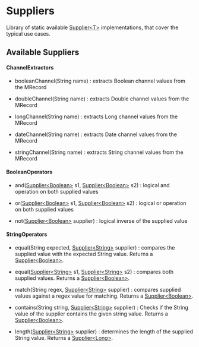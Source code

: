 # Suppliers
Library of static available [Supplier\<T\>](SUPPLIER.html) implementations, that cover the typical use cases.

## Available Suppliers

#### ChannelExtractors

- booleanChannel(String name) : extracts Boolean channel values from the MRecord

- doubleChannel(String name) : extracts Double channel values from the MRecord

- longChannel(String name) : extracts Long channel values from the MRecord

- dateChannel(String name) : extracts Date channel values from the MRecord

- stringChannel(String name) : extracts String channel values from the MRecord

#### BooleanOperators

- and([Supplier\<Boolean\>](SUPPLIER.html) s1, [Supplier\<Boolean\>](SUPPLIER.html) s2) : logical and operation on both supplied values

- or([Supplier\<Boolean\>](SUPPLIER.html) s1, [Supplier\<Boolean\>](SUPPLIER.html) s2) : logical or operation on both supplied values 

- not([Supplier\<Boolean\>](SUPPLIER.html) supplier) : logical inverse of the supplied value

#### StringOperators

- equal(String expected, [Supplier\<String\>](SUPPLIER.html) supplier) : compares the supplied value with the expected String value. Returns a [Supplier\<Boolean\>](SUPPLIER.html).

- equal([Supplier\<String\>](SUPPLIER.html) s1, [Supplier\<String\>](SUPPLIER.html) s2) : compares both supplied values. Returns a [Supplier\<Boolean\>](SUPPLIER.html).

- match(String regex, [Supplier\<String\>](SUPPLIER.html) supplier) :  compares supplied values against a regex value for matching. Returns a [Supplier\<Boolean\>](SUPPLIER.html).

- contains(String string, [Supplier\<String\>](SUPPLIER.html) supplier) : Checks if the String value of the supplier contains the given string value. Returns a [Supplier\<Boolean\>](SUPPLIER.html).

- length([Supplier\<String\>](SUPPLIER.html) supplier) : determines the length of the supplied String value. Returns a [Supplier\<Long\>](SUPPLIER.html).